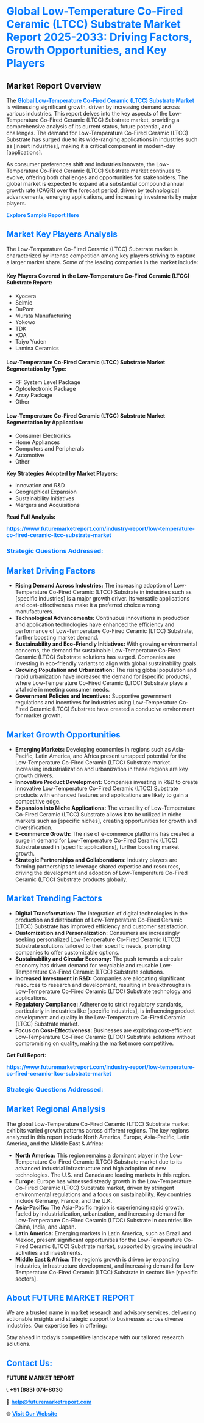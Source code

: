 <h1 style="color: #007BFF;">Global Low-Temperature Co-Fired Ceramic (LTCC) Substrate Market Report 2025-2033: Driving Factors, Growth Opportunities, and Key Players</h1>

<section id="overview">
<h2>Market Report Overview</h2>
<p>The <a href="https://www.futuremarketreport.com/industry-report/low-temperature-co-fired-ceramic-ltcc-substrate-market" style="color: #007BFF; text-decoration: none;"><strong>Global Low-Temperature Co-Fired Ceramic (LTCC) Substrate Market</strong></a> is witnessing significant growth, driven by increasing demand across various industries. This report delves into the key aspects of the Low-Temperature Co-Fired Ceramic (LTCC) Substrate market, providing a comprehensive analysis of its current status, future potential, and challenges. The demand for Low-Temperature Co-Fired Ceramic (LTCC) Substrate has surged due to its wide-ranging applications in industries such as [insert industries], making it a critical component in modern-day [applications].</p>
<p>As consumer preferences shift and industries innovate, the Low-Temperature Co-Fired Ceramic (LTCC) Substrate market continues to evolve, offering both challenges and opportunities for stakeholders. The global market is expected to expand at a substantial compound annual growth rate (CAGR) over the forecast period, driven by technological advancements, emerging applications, and increasing investments by major players.</p>
</section>

<section id="overview">
<p><a href="https://www.futuremarketreport.com/request-sample/reportId=75884" style="color: #007BFF; text-decoration: none;"><strong>Explore Sample Report Here</strong></a></p>
</section>

<section id="key-players">
<h2 style="color: #007BFF;">Market Key Players Analysis</h2>
<p>The Low-Temperature Co-Fired Ceramic (LTCC) Substrate market is characterized by intense competition among key players striving to capture a larger market share. Some of the leading companies in the market include:</p>
<h4>Key Players Covered in the Low-Temperature Co-Fired Ceramic (LTCC) Substrate Report:</h4>
<ul><li>Kyocera</li><li>Selmic</li><li>DuPont</li><li>Murata Manufacturing</li><li>Yokowo</li><li>TDK</li><li>KOA</li><li>Taiyo Yuden</li><li>Lamina Ceramics</li></ul>
<h4>Low-Temperature Co-Fired Ceramic (LTCC) Substrate Market Segmentation by Type:</h4>
<ul><li>RF System Level Package</li><li>Optoelectronic Package</li><li>Array Package</li><li>Other</li></ul>

<h4>Low-Temperature Co-Fired Ceramic (LTCC) Substrate Market Segmentation by Application:</h4>
<ul><li>Consumer Electronics</li><li>Home Appliances</li><li>Computers and Peripherals</li><li>Automotive</li><li>Other</li></ul>
<p><strong>Key Strategies Adopted by Market Players:</strong></p>
<ul>
<li>Innovation and R&D</li>
<li>Geographical Expansion</li>
<li>Sustainability Initiatives</li>
<li>Mergers and Acquisitions</li>
</ul>
</section>

<section>
<p><strong>Read Full Analysis: </strong></p><a href="https://www.futuremarketreport.com/industry-report/low-temperature-co-fired-ceramic-ltcc-substrate-market" style="color: #007BFF; text-decoration: none;"><strong>https://www.futuremarketreport.com/industry-report/low-temperature-co-fired-ceramic-ltcc-substrate-market</strong></a>
<h3 style="color: #007BFF;">Strategic Questions Addressed:</h3>
</section>

<section id="driving-factors">
<h2 style="color: #007BFF;">Market Driving Factors</h2>
<ul>
<li><strong>Rising Demand Across Industries:</strong> The increasing adoption of Low-Temperature Co-Fired Ceramic (LTCC) Substrate in industries such as [specific industries] is a major growth driver. Its versatile applications and cost-effectiveness make it a preferred choice among manufacturers.</li>
<li><strong>Technological Advancements:</strong> Continuous innovations in production and application technologies have enhanced the efficiency and performance of Low-Temperature Co-Fired Ceramic (LTCC) Substrate, further boosting market demand.</li>
<li><strong>Sustainability and Eco-Friendly Initiatives:</strong> With growing environmental concerns, the demand for sustainable Low-Temperature Co-Fired Ceramic (LTCC) Substrate solutions has surged. Companies are investing in eco-friendly variants to align with global sustainability goals.</li>
<li><strong>Growing Population and Urbanization:</strong> The rising global population and rapid urbanization have increased the demand for [specific products], where Low-Temperature Co-Fired Ceramic (LTCC) Substrate plays a vital role in meeting consumer needs.</li>
<li><strong>Government Policies and Incentives:</strong> Supportive government regulations and incentives for industries using Low-Temperature Co-Fired Ceramic (LTCC) Substrate have created a conducive environment for market growth.</li>
</ul>
</section>

<section id="growth-opportunities">
<h2 style="color: #007BFF;">Market Growth Opportunities</h2>
<ul>
<li><strong>Emerging Markets:</strong> Developing economies in regions such as Asia-Pacific, Latin America, and Africa present untapped potential for the Low-Temperature Co-Fired Ceramic (LTCC) Substrate market. Increasing industrialization and urbanization in these regions are key growth drivers.</li>
<li><strong>Innovative Product Development:</strong> Companies investing in R&D to create innovative Low-Temperature Co-Fired Ceramic (LTCC) Substrate products with enhanced features and applications are likely to gain a competitive edge.</li>
<li><strong>Expansion into Niche Applications:</strong> The versatility of Low-Temperature Co-Fired Ceramic (LTCC) Substrate allows it to be utilized in niche markets such as [specific niches], creating opportunities for growth and diversification.</li>
<li><strong>E-commerce Growth:</strong> The rise of e-commerce platforms has created a surge in demand for Low-Temperature Co-Fired Ceramic (LTCC) Substrate used in [specific applications], further boosting market growth.</li>
<li><strong>Strategic Partnerships and Collaborations:</strong> Industry players are forming partnerships to leverage shared expertise and resources, driving the development and adoption of Low-Temperature Co-Fired Ceramic (LTCC) Substrate products globally.</li>
</ul>
</section>

<section id="trending-factors">
<h2 style="color: #007BFF;">Market Trending Factors</h2>
<ul>
<li><strong>Digital Transformation:</strong> The integration of digital technologies in the production and distribution of Low-Temperature Co-Fired Ceramic (LTCC) Substrate has improved efficiency and customer satisfaction.</li>
<li><strong>Customization and Personalization:</strong> Consumers are increasingly seeking personalized Low-Temperature Co-Fired Ceramic (LTCC) Substrate solutions tailored to their specific needs, prompting companies to offer customizable options.</li>
<li><strong>Sustainability and Circular Economy:</strong> The push towards a circular economy has driven demand for recyclable and reusable Low-Temperature Co-Fired Ceramic (LTCC) Substrate solutions.</li>
<li><strong>Increased Investment in R&D:</strong> Companies are allocating significant resources to research and development, resulting in breakthroughs in Low-Temperature Co-Fired Ceramic (LTCC) Substrate technology and applications.</li>
<li><strong>Regulatory Compliance:</strong> Adherence to strict regulatory standards, particularly in industries like [specific industries], is influencing product development and quality in the Low-Temperature Co-Fired Ceramic (LTCC) Substrate market.</li>
<li><strong>Focus on Cost-Effectiveness:</strong> Businesses are exploring cost-efficient Low-Temperature Co-Fired Ceramic (LTCC) Substrate solutions without compromising on quality, making the market more competitive.</li>
</ul>
</section>

<section>
<p><strong>Get Full Report: </strong></p><a href="https://www.futuremarketreport.com/industry-report/low-temperature-co-fired-ceramic-ltcc-substrate-market" style="color: #007BFF; text-decoration: none;"><strong>https://www.futuremarketreport.com/industry-report/low-temperature-co-fired-ceramic-ltcc-substrate-market</strong></a>
<h3 style="color: #007BFF;">Strategic Questions Addressed:</h3>
</section>


<section id="regional-analysis">
<h2 style="color: #007BFF;">Market Regional Analysis</h2>
<p>The global Low-Temperature Co-Fired Ceramic (LTCC) Substrate market exhibits varied growth patterns across different regions. The key regions analyzed in this report include North America, Europe, Asia-Pacific, Latin America, and the Middle East & Africa:</p>
<ul>
<li><strong>North America:</strong> This region remains a dominant player in the Low-Temperature Co-Fired Ceramic (LTCC) Substrate market due to its advanced industrial infrastructure and high adoption of new technologies. The U.S. and Canada are leading markets in this region.</li>
<li><strong>Europe:</strong> Europe has witnessed steady growth in the Low-Temperature Co-Fired Ceramic (LTCC) Substrate market, driven by stringent environmental regulations and a focus on sustainability. Key countries include Germany, France, and the U.K.</li>
<li><strong>Asia-Pacific:</strong> The Asia-Pacific region is experiencing rapid growth, fueled by industrialization, urbanization, and increasing demand for Low-Temperature Co-Fired Ceramic (LTCC) Substrate in countries like China, India, and Japan.</li>
<li><strong>Latin America:</strong> Emerging markets in Latin America, such as Brazil and Mexico, present significant opportunities for the Low-Temperature Co-Fired Ceramic (LTCC) Substrate market, supported by growing industrial activities and investments.</li>
<li><strong>Middle East & Africa:</strong> The region’s growth is driven by expanding industries, infrastructure development, and increasing demand for Low-Temperature Co-Fired Ceramic (LTCC) Substrate in sectors like [specific sectors].</li>
</ul>
</section>

<footer>
<h2 style="color: #007BFF;">About FUTURE MARKET REPORT</h2>
<p>We are a trusted name in market research and advisory services, delivering actionable insights and strategic support to businesses across diverse industries. Our expertise lies in offering:</p>

<p>Stay ahead in today’s competitive landscape with our tailored research solutions.</p>

<h2 style="color: #007BFF;">Contact Us:</h2>
<p><strong>FUTURE MARKET REPORT</strong></p>
<p>📞 <strong>+91 (883) 074-8030</strong></p>
<p>📧 <strong><a href="mailto:help@futuremarketreport.com" style="color: #007BFF;">help@futuremarketreport.com</a></strong></p>
<p>🌐 <strong><a href="https://www.futuremarketreport.com/" style="color: #007BFF;">Visit Our Website</a></strong></p>
</footer>